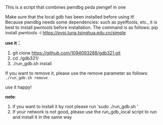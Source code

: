 This is a script that combines pwndbg peda pwngef in one

Make sure that the local gdb has been installed before using it!<br>
Because pwndbg needs some dependencies: such as pyelftools, etc., it is best to install pwntools before installation. The command is as follows: pip install pwntools -i https://pypi.tuna.tsinghua.edu.cn/simple

**use it：**
1. git clone https://github.com/1094093288/gdb321.git
2. cd ./gdb321/
3. ./run_gdb.sh install

If you want to remove it, please use the remove parameter as follows:<br>
`./run_gdb.sh remove`

use it happy!

**note**: 
1. if you want to install it by root please run 'sudo ./run_gdb.sh '
2. If your network is not good, please use the run_gdb_local script to run and install it in the same way

